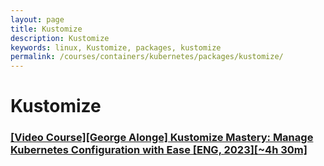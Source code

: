 ```yaml
---
layout: page
title: Kustomize
description: Kustomize
keywords: linux, Kustomize, packages, kustomize
permalink: /courses/containers/kubernetes/packages/kustomize/
---
```


# Kustomize

### [[Video Course][George Alonge] Kustomize Mastery: Manage Kubernetes Configuration with Ease [ENG, 2023][~4h 30m]](/courses/containers/kubernetes/packages/kustomize/kustomize-mastery/)
